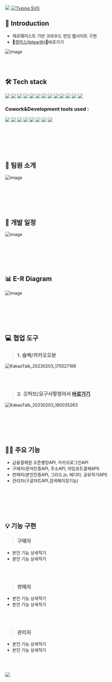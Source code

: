 <img src="https://capsule-render.vercel.app/api?type=waving&color=B6AD90&height=150&section=header" />

<a href="https://git.io/typing-svg">
<img src="https://readme-typing-svg.demolab.com?font=Fira+Code&weight=600&size=30&pause=1000&color=A4AC85&center=true&width=900&lines=FinalProject_letearth" alt="Typing SVG" />
</a>

## 📢 Introduction
- 제로웨이스트 기반 크라우드 펀딩 웹사이트 구현
- 🍃[렛어스(letearth)](http://letearth.shop/main/all)🍃바로가기


![image](https://user-images.githubusercontent.com/118797686/216546787-14caf1bb-ff12-443f-8d54-fbf8d7bc08f4.png)


### 　　　

## 🛠 Tech stack
<img src="https://img.shields.io/badge/-Spring Framework-6DB33F?style=flat-plastic&logo=Spring&logoColor=white"/>   <img src="https://img.shields.io/badge/-MyBatis-191A1B?style=flat-plastic&logo=MyBatis&logoColor=white"/>   <img src="https://img.shields.io/badge/-Maven-C71A36?style=flat-plastic&logo=Apache Maven&logoColor=white"/>   <img src="https://img.shields.io/badge/-JavaScript-F7DF1E?style=flat-plastic&logo=JavaScript&logoColor=white"/>   <img src="https://img.shields.io/badge/-jQuery-0769AD?style=flat-plastic&logo=jQuery&logoColor=white"/>   <img src="https://img.shields.io/badge/-API-F575C6?style=flat-plastic&logo=API&logoColor=white"/>   <img src="https://img.shields.io/badge/-AJAX-37D1CB?style=flat-plastic&logo=AJAX&logoColor=white"/>   <img src="https://img.shields.io/badge/-MySQL-4479A1?style=flat-plastic&logo=MySQL&logoColor=white"/>   <img src="https://img.shields.io/badge/-CSS-F59C54?style=flat-plastic&logo=CSS3&logoColor=white"/>   <img src="https://img.shields.io/badge/-SCSS-CD6799?style=flat-plastic&logo=SCSS&logoColor=white"/>   <img src="https://img.shields.io/badge/-HTML-E34F26?style=flat-plastic&logo=HTML5&logoColor=white"/>   <img src="https://img.shields.io/badge/-Bootstrap-7952B3?style=flat-plastic&logo=Bootstrap&logoColor=white"/>   <img src="https://img.shields.io/badge/-ApachetTomcat9.0-D22128?style=flat-plastic&logo=Apache&logoColor=white"/>   




### Cowork&Development tools used : 
<img src="https://img.shields.io/badge/STS-6DB33F?style=flat-plastic&logo=Spring&logoColor=white"/>   <img src="https://img.shields.io/badge/KakaoOven-FFCD00?style=flat-plastic&logo=Kakao&logoColor=white"/>   <img src="https://img.shields.io/badge/ERDcloud-937BF2?style=flat-plastic&logo=ERDcloud&logoColor=white"/>   <img src="https://img.shields.io/badge/Git-F05032?style=flat-plastic&logo=Git&logoColor=white"/>   <img src="https://img.shields.io/badge/GitHub-181717?style=flat-plastic&logo=GitHub&logoColor=white"/>   <img src="https://img.shields.io/badge/Google Sheets-34A853?style=flat-plastic&logo=Google Sheets&logoColor=white"/>   <img src="https://img.shields.io/badge/Slack-4A154B?style=flat-plastic&logo=Slack&logoColor=white"/>   <img src="https://img.shields.io/badge/Google Meet-00897B?style=flat-plastic&logo=Google Meet&logoColor=white"/>   






### 　　　
### 　

## 👯 팀원 소개
![image](https://user-images.githubusercontent.com/118797686/216547863-4b32aeb3-7e10-41f9-80d0-895e5616d0ad.png)

### 　　　

### 　

## 📅 개발 일정
![image](https://user-images.githubusercontent.com/118797686/216546843-3c152274-7181-47b9-99e7-b5a1705e5f1d.png)

### 　　　

### 　　　

## 📊 E-R Diagram
![image](https://user-images.githubusercontent.com/118797686/216549254-320c11d3-ff96-4d64-a9ba-bc7d39e710f5.png)

### 　　

### 　　　

## 💻 협업 도구　
> ### 1. 슬랙/카카오오븐
![KakaoTalk_20230203_175527166](https://user-images.githubusercontent.com/118797686/216893123-68101849-aca9-46dd-8fa7-1c973d778c07.png)
### 　
> ### 2. 깃허브/요구사항정의서 [바로가기](https://docs.google.com/spreadsheets/d/1ORegfpn04ZWk9H5nrkABw1Gpf_AUyKhHPssgZvun6uY/edit?pli=1#gid=1325078952)
![KakaoTalk_20230203_180035263](https://user-images.githubusercontent.com/118797686/216893146-58a101ce-8633-4307-bf15-3502eeaade2f.png)
### 　　　

### 　　　　

## 👩‍💻 주요 기능 
- 금융결제원 오픈뱅킹API, 카카오로그인API
- 구매자(문자인증API, 주소API, 아임포트결제API)
- 판매자(본인인증API, 그리드.js, 에디터, 공유하기API)
- 관리자(구글차트API,검색페이징기능)

### 　　
### 　　

## 💡 기능 구현
> ### 구매자
 - 본인 기능 상세적기
 - 본인 기능 상세적기
### 　　
> ### 판매자
 - 본인 기능 상세적기
 - 본인 기능 상세적기
### 　　
> ### 관리자
 - 본인 기능 상세적기
 - 본인 기능 상세적기

### 　　

<img src="https://capsule-render.vercel.app/api?type=waving&color=B6AD90&height=150&section=footer" />

